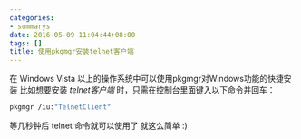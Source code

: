 ```yaml
---
categories:
- summarys
date: 2016-05-09 11:04:44+08:00
tags: []
title: 使用pkgmgr安装telnet客户端
---
```


在 Windows Vista 以上的操作系统中可以使用pkgmgr对Windows功能的快捷安装
比如想要安装 *telnet客户端* 时，只需在控制台里面键入以下命令并回车：
```bash
pkgmgr /iu:"TelnetClient"
```

等几秒钟后 telnet 命令就可以使用了
就这么简单 :)